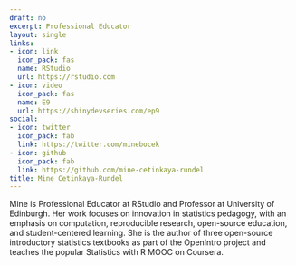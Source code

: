 ```yaml
---
draft: no
excerpt: Professional Educator
layout: single
links:
- icon: link
  icon_pack: fas
  name: RStudio
  url: https://rstudio.com
- icon: video
  icon_pack: fas
  name: E9
  url: https://shinydevseries.com/ep9
social:
- icon: twitter
  icon_pack: fab
  link: https://twitter.com/minebocek
- icon: github
  icon_pack: fab
  link: https://github.com/mine-cetinkaya-rundel
title: Mine Cetinkaya-Rundel
---
```


Mine is Professional Educator at RStudio and Professor at University of Edinburgh. Her work focuses on innovation in statistics pedagogy, with an emphasis on computation, reproducible research, open-source education, and student-centered learning. She is the author of three open-source introductory statistics textbooks as part of the OpenIntro project and teaches the popular Statistics with R MOOC on Coursera.
